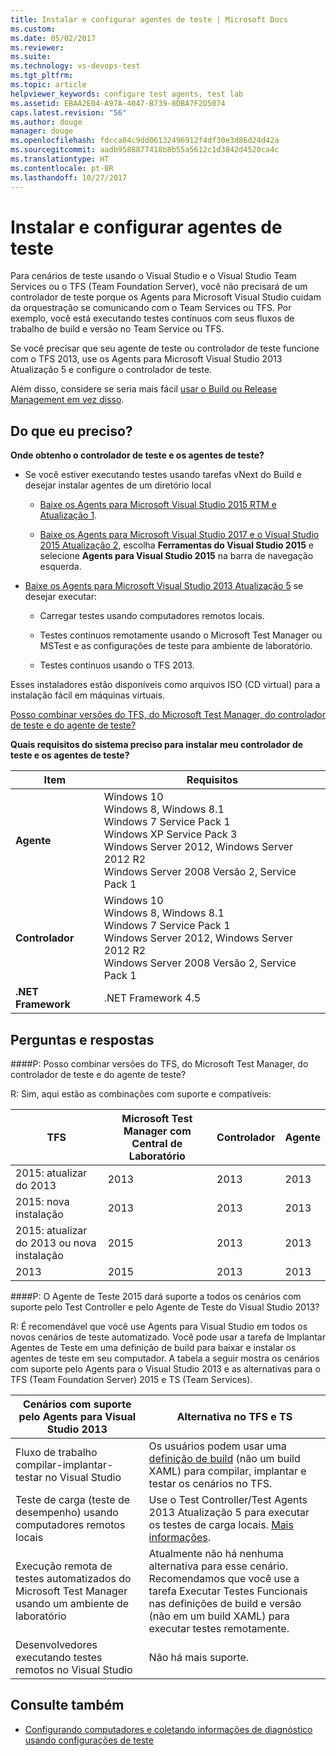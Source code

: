 ```yaml
---
title: Instalar e configurar agentes de teste | Microsoft Docs
ms.custom: 
ms.date: 05/02/2017
ms.reviewer: 
ms.suite: 
ms.technology: vs-devops-test
ms.tgt_pltfrm: 
ms.topic: article
helpviewer_keywords: configure test agents, test lab
ms.assetid: EBAA2E04-A97A-4047-B739-8DBA7F2D5074
caps.latest.revision: "56"
ms.author: douge
manager: douge
ms.openlocfilehash: fdcca04c9dd06132496912f4df30e3d86d24d42a
ms.sourcegitcommit: aadb9588877418b8b55a5612c1d3842d4520ca4c
ms.translationtype: HT
ms.contentlocale: pt-BR
ms.lasthandoff: 10/27/2017
---
```

# <a name="install-and-configure-test-agents"></a>Instalar e configurar agentes de teste

Para cenários de teste usando o Visual Studio e o Visual Studio Team Services ou o TFS (Team Foundation Server), você não precisará de um controlador de teste porque os Agents para Microsoft Visual Studio cuidam da orquestração se comunicando com o Team Services ou TFS. Por exemplo, você está executando testes contínuos com seus fluxos de trabalho de build e versão no Team Service ou TFS.

Se você precisar que seu agente de teste ou controlador de teste funcione com o TFS 2013, use os Agents para Microsoft Visual Studio 2013 Atualização 5 e configure o controlador de teste.

Além disso, considere se seria mais fácil [usar o Build ou Release Management em vez disso](use-build-or-rm-instead-of-lab-management.md).

## <a name="what-do-i-need"></a>Do que eu preciso?

**Onde obtenho o controlador de teste e os agentes de teste?**

* Se você estiver executando testes usando tarefas vNext do Build e desejar instalar agentes de um diretório local 

  * [Baixe os Agents para Microsoft Visual Studio 2015 RTM e Atualização 1](http://go.microsoft.com/fwlink/p/?LinkId=619266). 

  * [Baixe os Agents para Microsoft Visual Studio 2017 e o Visual Studio 2015 Atualização 2](https://www.visualstudio.com/downloads/download-visual-studio-vs), escolha **Ferramentas do Visual Studio 2015** e selecione **Agents para Visual Studio 2015** na barra de navegação esquerda.

* [Baixe os Agents para Microsoft Visual Studio 2013 Atualização 5](http://go.microsoft.com/fwlink/p/?LinkId=619264) se desejar executar:

  * Carregar testes usando computadores remotos locais.

  * Testes contínuos remotamente usando o Microsoft Test Manager ou MSTest e as configurações de teste para ambiente de laboratório.

  * Testes contínuos usando o TFS 2013.

Esses instaladores estão disponíveis como arquivos ISO (CD virtual) para a instalação fácil em máquinas virtuais. 

[Posso combinar versões do TFS, do Microsoft Test Manager, do controlador de teste e do agente de teste?](#MixedVersions)

**Quais requisitos do sistema preciso para instalar meu controlador de teste e os agentes de teste?**

| Item | Requisitos |
| ---- | ------------ |
| **Agente** | Windows 10<br />Windows 8, Windows 8.1<br />Windows 7 Service Pack 1<br />Windows XP Service Pack 3<br />Windows Server 2012, Windows Server 2012 R2<br />Windows Server 2008 Versão 2, Service Pack 1 |
| **Controlador** | Windows 10<br />Windows 8, Windows 8.1<br />Windows 7 Service Pack 1<br />Windows Server 2012, Windows Server 2012 R2<br />Windows Server 2008 Versão 2, Service Pack 1 |
| **.NET Framework** | .NET Framework 4.5 |

## <a name="q--a"></a>Perguntas e respostas

<!-- BEGINSECTION class="m-qanda" -->

<a name="MixedVersions"></a>

####<a name="q-can-i-mix-versions-of-tfs-microsoft-test-manager-the-test-controller-and-test-agent"></a>P: Posso combinar versões do TFS, do Microsoft Test Manager, do controlador de teste e do agente de teste?

R: Sim, aqui estão as combinações com suporte e compatíveis:

| TFS | Microsoft Test Manager com Central de Laboratório | Controlador | Agente |
| --- | -------------------------------------- | ---------- | ----- |
| 2015: atualizar do 2013 | 2013 | 2013 |2013 |
| 2015: nova instalação | 2013 | 2013 | 2013 |
| 2015: atualizar do 2013 ou nova instalação | 2015 | 2013 | 2013 |
| 2013 | 2015 | 2013 | 2013 |

####<a name="q-will-the-test-agent-2015-support-all-the-scenarios-supported-by-test-controller-and-test-agent-of-visual-studio-2013"></a>P: O Agente de Teste 2015 dará suporte a todos os cenários com suporte pelo Test Controller e pelo Agente de Teste do Visual Studio 2013?

R: É recomendável que você use Agents para Visual Studio em todos os novos cenários de teste automatizado. Você pode usar a tarefa de Implantar Agentes de Teste em uma definição de build para baixar e instalar os agentes de teste em seu computador.
A tabela a seguir mostra os cenários com suporte pelo Agents para o Visual Studio 2013 e as alternativas para o TFS (Team Foundation Server) 2015 e TS (Team Services).

| Cenários com suporte pelo Agents para Visual Studio 2013 | Alternativa no TFS e TS |
| --- | --- |
| Fluxo de trabalho compilar-implantar-testar no Visual Studio | Os usuários podem usar uma [definição de build](https://www.visualstudio.com/team-services/continuous-integration/) (não um build XAML) para compilar, implantar e testar os cenários no TFS. |
| Teste de carga (teste de desempenho) usando computadores remotos locais | Use o Test Controller/Test Agents 2013 Atualização 5 para executar os testes de carga locais. [Mais informações](https://msdn.microsoft.com/en-us/library/ff400223.aspx). |
| Execução remota de testes automatizados do Microsoft Test Manager usando um ambiente de laboratório | Atualmente não há nenhuma alternativa para esse cenário. Recomendamos que você use a tarefa Executar Testes Funcionais nas definições de build e versão (não em um build XAML) para executar testes remotamente. |
| Desenvolvedores executando testes remotos no Visual Studio | Não há mais suporte. |

<!-- ENDSECTION -->

## <a name="see-also"></a>Consulte também

* [Configurando computadores e coletando informações de diagnóstico usando configurações de teste](https://msdn.microsoft.com/library/dd286743%28v=vs.140%29.aspx)
